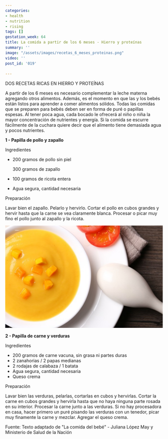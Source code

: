 ```yaml
---
categories:
- health
- nutrition
- rising
tags: []
gestation_week: 64
title: La comida a partir de los 6 meses - Hierro y proteínas
summary: ''
image: "/assets/images/recetas_6_meses_proteinas.png"
video: ''
post_id: '019'

---
```

DOS RECETAS RICAS EN HIERRO Y PROTEÍNAS 

A partir de los 6 meses es necesario complementar la leche materna agregando otros alimentos. Además, es el momento en que las y los bebés están listos para aprender a comer alimentos sólidos. Todas las comidas que se preparen para bebés deben ser en forma de puré o papillas espesas. Al tener poca agua, cada bocado le ofrecerá al niño o niña la mayor concentración de nutrientes y energía. Si la comida se escurre fácilmente de la cuchara quiere decir que el alimento tiene demasiada agua y pocos nutrientes. 

**1 - Papilla de pollo y zapallo** 

Ingredientes

* 200 gramos de pollo sin piel

  300 gramos de zapallo
* 100 gramos de ricota entera
* Agua segura, cantidad necesaria

Preparación

Lavar bien el zapallo. Pelarlo y hervirlo. Cortar el pollo en cubos grandes y hervir hasta que la carne se vea claramente blanca. Procesar o picar muy fino el pollo junto al zapallo y la ricota. 

![](/assets/images/image860.png)

**2 - Papilla de carne y verduras** 

Ingredientes

* 200 gramos de carne vacuna, sin grasa ni partes duras
* 2 zanahorias / 2 papas medianas
* 2 rodajas de calabaza / 1 batata
* Agua segura, cantidad necesaria
* Queso crema

Preparación 

Lavar bien las verduras, pelarlas, cortarlas en cubos y hervirlas. Cortar la carne en cubos grandes y hervirla hasta que no haya ninguna parte rosada en su interior. Procesar la carne junto a las verduras. Si no hay procesadora en casa, hacer primero un puré pisando las verduras con un tenedor, picar muy finamente la carne y mezclar. Agregar el queso crema. 

Fuente: Texto adaptado de "La comida del bebé" - Juliana López May y Ministerio de Salud de la Nación
